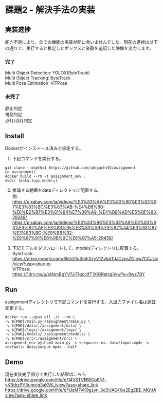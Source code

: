 # 課題2 - 解決手法の実装

## 実装進捗

能力不足により、全ての機能の実装が間に合いませんでした。現在の進捗は以下の通りで、実行すると推定したボックスと姿勢を追記した映像を出力します。

### 完了

  Multi Object Detection: YOLOX(ByteTrack)  
  Multi Object Tracking: ByteTrack  
  Multi Pose Estimation: ViTPose

### 未完了

  静止判定  
  視認判定  
  点灯/消灯判定

## Install

Dockerがインストール済みと仮定する。
1. 下記コマンドを実行する。
  ```shell
  git clone --depth=1 https://github.com/ideguchi92/assignment
  cd assignment/
  docker build --rm -t assignment_env .
  mkdir {data,logs,models}
  ```

2. 推論する動画をdataディレクトリに配置する。  
  例:  
  https://pixabay.com/ja/videos/%E3%83%AA%E3%83%90%E3%83%97%E3%83%BC%E3%83%AB-%E4%B8%80-%E8%B2%B7%E3%81%84%E7%89%A9-%E4%B8%AD%E5%BF%83-29248/  
  https://pixabay.com/ja/videos/%E3%83%96%E3%83%A9%E3%83%83%E3%82%AF%E3%83%95%E3%83%A9%E3%82%A4%E3%83%87%E3%83%BC-%E9%BB%92-%E9%87%91%E6%9B%9C%E6%97%A5-29459/

3. 下記モデルをダウンロードして、modelsディレクトリに配置する。  
  ByteTrack:  
  https://drive.google.com/file/d/1uSmhXzyV1Zvb4TJJCzpsZOIcw7CCJLxj/view?usp=sharing  
  ViTPose:  
  https://1drv.ms/u/s!AimBgYV7JjTlgccifT1XlGRatxg3vw?e=9wz7BY

## Run

assignmentディレクトリで下記コマンドを実行する。入出力ファイル名は適宜変更する。
```shell
docker run --gpus all -it --rm \
-v ${PWD}/main.py:/assignment/main.py \
-v ${PWD}/data/:/assignment/data/ \
-v ${PWD}/logs/:/assignment/logs/ \
-v ${PWD}/models/:/assignment/models/ \
-v ${PWD}/src/:/assignment/src/ \
assignment_env python3 main.py -i <require: ex. data/input.mp4> -o <default: data/output.mp4> --half
```

## Demo

現在実装完了部分で実行した結果はこちら  
https://drive.google.com/file/d/14VSTVNWGoEN1-yKBdrzPY3umvjg3aKWL/view?usp=share_link  
https://drive.google.com/file/d/1JaM7vK9gzyn_3cDUAE4Ge2EgZBE_MQtU/view?usp=share_link

